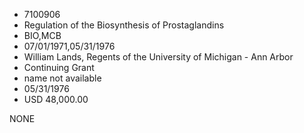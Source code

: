 * 7100906
* Regulation of the Biosynthesis of Prostaglandins
* BIO,MCB
* 07/01/1971,05/31/1976
* William Lands, Regents of the University of Michigan - Ann Arbor
* Continuing Grant
*   name not available
* 05/31/1976
* USD 48,000.00

NONE